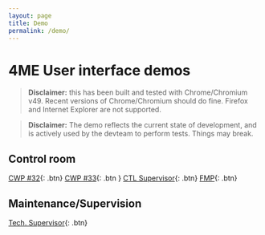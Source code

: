```yaml
---
layout: page
title: Demo
permalink: /demo/
---
```


# 4ME User interface demos

>**Disclaimer:** this has been built and tested with Chrome/Chromium v49.
>Recent versions of Chrome/Chromium should do fine. Firefox and Internet Explorer are not supported.

>**Disclaimer:** The demo reflects the current state of development, and is actively used by the devteam to perform tests. Things may break.

## Control room
[CWP #32]({{site.baseurl}}/demos/p32.html){: .btn}
[CWP #33]({{site.baseurl}}/demos/p33.html){: .btn }
[CTL Supervisor]({{site.baseurl}}/demos/spvr.html){: .btn}
[FMP]({{site.baseurl}}/demos/fmp.html){: .btn}

## Maintenance/Supervision
[Tech. Supervisor]({{site.baseurl/demos/tech-spvr.html}}){: .btn}
